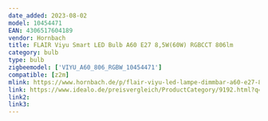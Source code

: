 ```yaml
---
date_added: 2023-08-02
model: 10454471
EAN: 4306517604189 
vendor: Hornbach
title: FLAIR Viyu Smart LED Bulb A60 E27 8,5W(60W) RGBCCT 806lm 
category: bulb
type: bulb
zigbeemodel: ['VIYU_A60_806_RGBW_10454471']
compatible: [z2m]
mlink: https://www.hornbach.de/p/flair-viyu-led-lampe-dimmbar-a60-e27-8-5w60w-806-lm-1800-6500-k-rgbw-farbwechsel-kompatibel-mit-smart-home-by-hornbach/10454471/
link: https://www.idealo.de/preisvergleich/ProductCategory/9192.html?q=4306517604189
link2: 
link3: 
---
```

